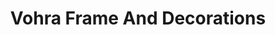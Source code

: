 ---
title: "Vohra Frame And Decorations"
url: /karachi/vohra-frame-and-decorations/
shop: Rahmen
---